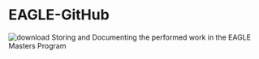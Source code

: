 # EAGLE-GitHub
![download](https://github.com/Subarno2098/EAGLE-GitHub/assets/93378063/cfa1691e-dd6b-4e86-badc-202cae3c5ba0)
Storing and Documenting the performed work in the EAGLE Masters Program
